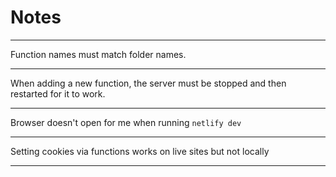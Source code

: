 # Notes

---

Function names must match folder names.

---

When adding a new function, the server must be stopped and then restarted for it to work.

---

Browser doesn't open for me when running `netlify dev`

---

Setting cookies via functions works on live sites but not locally

---
